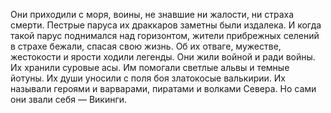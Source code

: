 <!--2016-12-21 21:09:41-->
Они приходили с моря, воины, не знавшие ни жалости, ни страха смерти. Пестрые паруса их драккаров заметны были издалека. И когда такой парус поднимался над горизонтом, жители прибрежных селений в страхе бежали, спасая свою жизнь. Об их отваге, мужестве, жестокости и ярости ходили легенды. Они жили войной и ради войны. Их хранили суровые асы. Им помогали светлые альвы и темные йотуны. Их души уносили с поля боя златокосые валькирии. Их называли героями и варварами, пиратами и волками Севера. Но сами они звали себя — Викинги.